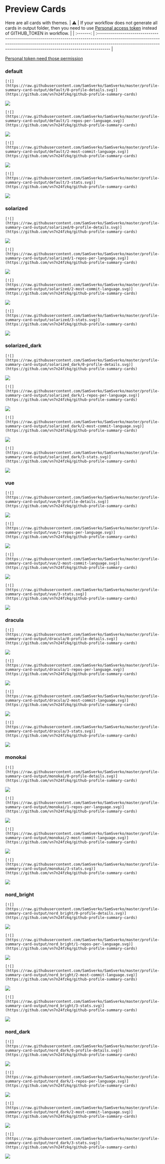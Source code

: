 
# Preview Cards

Here are all cards with themes.
| :warning: | If your workflow does not generate all cards in output folder, then you need to use [Personal access token](https://docs.github.com/en/actions/configuring-and-managing-workflows/creating-and-storing-encrypted-secrets) instead of GITHUB_TOKEN in workflow. |
| :-------: | :------------------------------------------------------------------------------------------------------------------------------------------------------------------------------------------------------------------------------------------------ |

[Personal token need those permission](https://github.com/vn7n24fzkq/github-profile-summary-cards/wiki/Personal-access-token-permissions)


### default


```
[![](https://raw.githubusercontent.com/SamSverko/SamSverko/master/profile-summary-card-output/default/0-profile-details.svg)](https://github.com/vn7n24fzkq/github-profile-summary-cards)
```
![](https://raw.githubusercontent.com/SamSverko/SamSverko/master/profile-summary-card-output/default/0-profile-details.svg)


```
[![](https://raw.githubusercontent.com/SamSverko/SamSverko/master/profile-summary-card-output/default/1-repos-per-language.svg)](https://github.com/vn7n24fzkq/github-profile-summary-cards)
```
![](https://raw.githubusercontent.com/SamSverko/SamSverko/master/profile-summary-card-output/default/1-repos-per-language.svg)


```
[![](https://raw.githubusercontent.com/SamSverko/SamSverko/master/profile-summary-card-output/default/2-most-commit-language.svg)](https://github.com/vn7n24fzkq/github-profile-summary-cards)
```
![](https://raw.githubusercontent.com/SamSverko/SamSverko/master/profile-summary-card-output/default/2-most-commit-language.svg)


```
[![](https://raw.githubusercontent.com/SamSverko/SamSverko/master/profile-summary-card-output/default/3-stats.svg)](https://github.com/vn7n24fzkq/github-profile-summary-cards)
```
![](https://raw.githubusercontent.com/SamSverko/SamSverko/master/profile-summary-card-output/default/3-stats.svg)


### solarized


```
[![](https://raw.githubusercontent.com/SamSverko/SamSverko/master/profile-summary-card-output/solarized/0-profile-details.svg)](https://github.com/vn7n24fzkq/github-profile-summary-cards)
```
![](https://raw.githubusercontent.com/SamSverko/SamSverko/master/profile-summary-card-output/solarized/0-profile-details.svg)


```
[![](https://raw.githubusercontent.com/SamSverko/SamSverko/master/profile-summary-card-output/solarized/1-repos-per-language.svg)](https://github.com/vn7n24fzkq/github-profile-summary-cards)
```
![](https://raw.githubusercontent.com/SamSverko/SamSverko/master/profile-summary-card-output/solarized/1-repos-per-language.svg)


```
[![](https://raw.githubusercontent.com/SamSverko/SamSverko/master/profile-summary-card-output/solarized/2-most-commit-language.svg)](https://github.com/vn7n24fzkq/github-profile-summary-cards)
```
![](https://raw.githubusercontent.com/SamSverko/SamSverko/master/profile-summary-card-output/solarized/2-most-commit-language.svg)


```
[![](https://raw.githubusercontent.com/SamSverko/SamSverko/master/profile-summary-card-output/solarized/3-stats.svg)](https://github.com/vn7n24fzkq/github-profile-summary-cards)
```
![](https://raw.githubusercontent.com/SamSverko/SamSverko/master/profile-summary-card-output/solarized/3-stats.svg)


### solarized_dark


```
[![](https://raw.githubusercontent.com/SamSverko/SamSverko/master/profile-summary-card-output/solarized_dark/0-profile-details.svg)](https://github.com/vn7n24fzkq/github-profile-summary-cards)
```
![](https://raw.githubusercontent.com/SamSverko/SamSverko/master/profile-summary-card-output/solarized_dark/0-profile-details.svg)


```
[![](https://raw.githubusercontent.com/SamSverko/SamSverko/master/profile-summary-card-output/solarized_dark/1-repos-per-language.svg)](https://github.com/vn7n24fzkq/github-profile-summary-cards)
```
![](https://raw.githubusercontent.com/SamSverko/SamSverko/master/profile-summary-card-output/solarized_dark/1-repos-per-language.svg)


```
[![](https://raw.githubusercontent.com/SamSverko/SamSverko/master/profile-summary-card-output/solarized_dark/2-most-commit-language.svg)](https://github.com/vn7n24fzkq/github-profile-summary-cards)
```
![](https://raw.githubusercontent.com/SamSverko/SamSverko/master/profile-summary-card-output/solarized_dark/2-most-commit-language.svg)


```
[![](https://raw.githubusercontent.com/SamSverko/SamSverko/master/profile-summary-card-output/solarized_dark/3-stats.svg)](https://github.com/vn7n24fzkq/github-profile-summary-cards)
```
![](https://raw.githubusercontent.com/SamSverko/SamSverko/master/profile-summary-card-output/solarized_dark/3-stats.svg)


### vue


```
[![](https://raw.githubusercontent.com/SamSverko/SamSverko/master/profile-summary-card-output/vue/0-profile-details.svg)](https://github.com/vn7n24fzkq/github-profile-summary-cards)
```
![](https://raw.githubusercontent.com/SamSverko/SamSverko/master/profile-summary-card-output/vue/0-profile-details.svg)


```
[![](https://raw.githubusercontent.com/SamSverko/SamSverko/master/profile-summary-card-output/vue/1-repos-per-language.svg)](https://github.com/vn7n24fzkq/github-profile-summary-cards)
```
![](https://raw.githubusercontent.com/SamSverko/SamSverko/master/profile-summary-card-output/vue/1-repos-per-language.svg)


```
[![](https://raw.githubusercontent.com/SamSverko/SamSverko/master/profile-summary-card-output/vue/2-most-commit-language.svg)](https://github.com/vn7n24fzkq/github-profile-summary-cards)
```
![](https://raw.githubusercontent.com/SamSverko/SamSverko/master/profile-summary-card-output/vue/2-most-commit-language.svg)


```
[![](https://raw.githubusercontent.com/SamSverko/SamSverko/master/profile-summary-card-output/vue/3-stats.svg)](https://github.com/vn7n24fzkq/github-profile-summary-cards)
```
![](https://raw.githubusercontent.com/SamSverko/SamSverko/master/profile-summary-card-output/vue/3-stats.svg)


### dracula


```
[![](https://raw.githubusercontent.com/SamSverko/SamSverko/master/profile-summary-card-output/dracula/0-profile-details.svg)](https://github.com/vn7n24fzkq/github-profile-summary-cards)
```
![](https://raw.githubusercontent.com/SamSverko/SamSverko/master/profile-summary-card-output/dracula/0-profile-details.svg)


```
[![](https://raw.githubusercontent.com/SamSverko/SamSverko/master/profile-summary-card-output/dracula/1-repos-per-language.svg)](https://github.com/vn7n24fzkq/github-profile-summary-cards)
```
![](https://raw.githubusercontent.com/SamSverko/SamSverko/master/profile-summary-card-output/dracula/1-repos-per-language.svg)


```
[![](https://raw.githubusercontent.com/SamSverko/SamSverko/master/profile-summary-card-output/dracula/2-most-commit-language.svg)](https://github.com/vn7n24fzkq/github-profile-summary-cards)
```
![](https://raw.githubusercontent.com/SamSverko/SamSverko/master/profile-summary-card-output/dracula/2-most-commit-language.svg)


```
[![](https://raw.githubusercontent.com/SamSverko/SamSverko/master/profile-summary-card-output/dracula/3-stats.svg)](https://github.com/vn7n24fzkq/github-profile-summary-cards)
```
![](https://raw.githubusercontent.com/SamSverko/SamSverko/master/profile-summary-card-output/dracula/3-stats.svg)


### monokai


```
[![](https://raw.githubusercontent.com/SamSverko/SamSverko/master/profile-summary-card-output/monokai/0-profile-details.svg)](https://github.com/vn7n24fzkq/github-profile-summary-cards)
```
![](https://raw.githubusercontent.com/SamSverko/SamSverko/master/profile-summary-card-output/monokai/0-profile-details.svg)


```
[![](https://raw.githubusercontent.com/SamSverko/SamSverko/master/profile-summary-card-output/monokai/1-repos-per-language.svg)](https://github.com/vn7n24fzkq/github-profile-summary-cards)
```
![](https://raw.githubusercontent.com/SamSverko/SamSverko/master/profile-summary-card-output/monokai/1-repos-per-language.svg)


```
[![](https://raw.githubusercontent.com/SamSverko/SamSverko/master/profile-summary-card-output/monokai/2-most-commit-language.svg)](https://github.com/vn7n24fzkq/github-profile-summary-cards)
```
![](https://raw.githubusercontent.com/SamSverko/SamSverko/master/profile-summary-card-output/monokai/2-most-commit-language.svg)


```
[![](https://raw.githubusercontent.com/SamSverko/SamSverko/master/profile-summary-card-output/monokai/3-stats.svg)](https://github.com/vn7n24fzkq/github-profile-summary-cards)
```
![](https://raw.githubusercontent.com/SamSverko/SamSverko/master/profile-summary-card-output/monokai/3-stats.svg)


### nord_bright


```
[![](https://raw.githubusercontent.com/SamSverko/SamSverko/master/profile-summary-card-output/nord_bright/0-profile-details.svg)](https://github.com/vn7n24fzkq/github-profile-summary-cards)
```
![](https://raw.githubusercontent.com/SamSverko/SamSverko/master/profile-summary-card-output/nord_bright/0-profile-details.svg)


```
[![](https://raw.githubusercontent.com/SamSverko/SamSverko/master/profile-summary-card-output/nord_bright/1-repos-per-language.svg)](https://github.com/vn7n24fzkq/github-profile-summary-cards)
```
![](https://raw.githubusercontent.com/SamSverko/SamSverko/master/profile-summary-card-output/nord_bright/1-repos-per-language.svg)


```
[![](https://raw.githubusercontent.com/SamSverko/SamSverko/master/profile-summary-card-output/nord_bright/2-most-commit-language.svg)](https://github.com/vn7n24fzkq/github-profile-summary-cards)
```
![](https://raw.githubusercontent.com/SamSverko/SamSverko/master/profile-summary-card-output/nord_bright/2-most-commit-language.svg)


```
[![](https://raw.githubusercontent.com/SamSverko/SamSverko/master/profile-summary-card-output/nord_bright/3-stats.svg)](https://github.com/vn7n24fzkq/github-profile-summary-cards)
```
![](https://raw.githubusercontent.com/SamSverko/SamSverko/master/profile-summary-card-output/nord_bright/3-stats.svg)


### nord_dark


```
[![](https://raw.githubusercontent.com/SamSverko/SamSverko/master/profile-summary-card-output/nord_dark/0-profile-details.svg)](https://github.com/vn7n24fzkq/github-profile-summary-cards)
```
![](https://raw.githubusercontent.com/SamSverko/SamSverko/master/profile-summary-card-output/nord_dark/0-profile-details.svg)


```
[![](https://raw.githubusercontent.com/SamSverko/SamSverko/master/profile-summary-card-output/nord_dark/1-repos-per-language.svg)](https://github.com/vn7n24fzkq/github-profile-summary-cards)
```
![](https://raw.githubusercontent.com/SamSverko/SamSverko/master/profile-summary-card-output/nord_dark/1-repos-per-language.svg)


```
[![](https://raw.githubusercontent.com/SamSverko/SamSverko/master/profile-summary-card-output/nord_dark/2-most-commit-language.svg)](https://github.com/vn7n24fzkq/github-profile-summary-cards)
```
![](https://raw.githubusercontent.com/SamSverko/SamSverko/master/profile-summary-card-output/nord_dark/2-most-commit-language.svg)


```
[![](https://raw.githubusercontent.com/SamSverko/SamSverko/master/profile-summary-card-output/nord_dark/3-stats.svg)](https://github.com/vn7n24fzkq/github-profile-summary-cards)
```
![](https://raw.githubusercontent.com/SamSverko/SamSverko/master/profile-summary-card-output/nord_dark/3-stats.svg)

